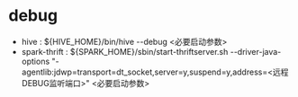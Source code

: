 # debug
* hive : ${HIVE_HOME}/bin/hive --debug <必要启动参数>
* spark-thrift : ${SPARK_HOME}/sbin/start-thriftserver.sh --driver-java-options "-agentlib:jdwp=transport=dt_socket,server=y,suspend=y,address=<远程DEBUG监听端口>" <必要启动参数>

